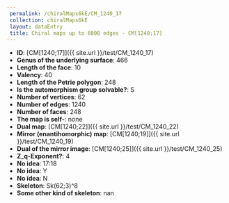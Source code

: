 ```yaml
--- 
 permalink: /chiralMaps6kE/CM_1240_17 
 collection: chiralMaps6kE
 layout: dataEntry
 title: Chiral maps up to 6000 edges - CM[1240;17]
---
```


- **ID**: [CM[1240;17]]({{ site.url }}/test/CM_1240_17)
- **Genus of the underlying surface**: 466
- **Length of the face**: 10
- **Valency**: 40
- **Length of the Petrie polygon**: 248
- **Is the automorphism group solvable?**: S
- **Number of vertices**: 62
- **Number of edges**: 1240
- **Number of faces**: 248
- **The map is self-**: none
- **Dual map**: [CM[1240;22]]({{ site.url }}/test/CM_1240_22)
- **Mirror (enantihomorphic) map**: [CM[1240;19]]({{ site.url }}/test/CM_1240_19)
- **Dual of the mirror image**: [CM[1240;25]]({{ site.url }}/test/CM_1240_25)
- **Z_q-Exponent?**: 4
- **No idea**:  17:18
- **No idea**: Y
- **No idea**: N
- **Skeleton**: Sk(62;3)^8
- **Some other kind of skeleton**: nan
